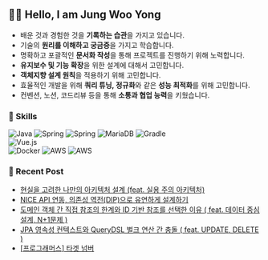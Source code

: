 ## 👨‍💻 Hello, I am Jung Woo Yong
- 배운 것과 경험한 것을 **기록하는 습관**을 가지고 있습니다.
- 기술의 **원리를 이해하고 궁금증**을 가지고 학습합니다.
- 명확하고 포괄적인 **문서화 작성**을 통해 프로젝트를 진행하기 위해 노력합니다.
- **유지보수 및 기능 확장**을 위한 설계에 대해서 고민합니다.
- **객체지향 설계 원칙**을 적용하기 위해 고민합니다.
- 효율적인 개발을 위해 **쿼리 튜닝, 정규화**와 같은 **성능 최적화**를 위해 고민합니다.
- 컨벤션, 노션, 코드리뷰 등을 통해 **소통과 협업 능력**을 키웠습니다.


### 📌 Skills
![Java](https://img.shields.io/badge/JAVA-007396.svg?style=flat-square&logo=openjdk&logoColor=white) ![Spring](https://img.shields.io/badge/SprintBoot-236DB33F.svg?style=flat-square&logo=springboot&logoColor=white) ![Spring](https://img.shields.io/badge/JPA-236DB33F.svg?style=flat-square&logo=JPA&logoColor=white) ![MariaDB](https://img.shields.io/badge/MariaDB-003545?style=flat-square&logo=mariadb&logoColor=white) ![Gradle](https://img.shields.io/badge/Gradle-02303A.svg?style=flat-square&logo=Gradle&logoColor=white) <br/>
![Vue.js](https://img.shields.io/badge/Vue.js-4FC08D.svg?style=flat-square&logo=vue.js&logoColor=white) <br/>
 ![Docker](https://img.shields.io/badge/Docker-%230db7ed.svg?style=flat-square&logo=docker&logoColor=white) ![AWS](https://img.shields.io/badge/AWS%20EC2-FF9900.svg?style=flat-square&logo=amazonec2&logoColor=white) ![AWS](https://img.shields.io/badge/AWS%20RDS-527FFF.svg?style=flat-square&logo=amazonrds&logoColor=white) 


  
### 📝 Recent Post 
<!-- BLOG-POST-LIST:START -->
- [현실을 고려한 나만의 아키텍처 설계 &lpar;feat. 실용 주의 아키텍처&rpar;](https://velog.io/@wooyong99/%ED%98%84%EC%8B%A4%EC%9D%84-%EA%B3%A0%EB%A0%A4%ED%95%9C-%EB%82%98%EB%A7%8C%EC%9D%98-%EC%95%84%ED%82%A4%ED%85%8D%EC%B2%98-%EC%84%A4%EA%B3%84-feat.-%EC%8B%A4%EC%9A%A9-%EC%A3%BC%EC%9D%98-%EC%95%84%ED%82%A4%ED%85%8D%EC%B2%98)
- [NICE API 연동, 의존성 역전&lpar;DIP&rpar;으로 유연하게 설계하기](https://velog.io/@wooyong99/NICE-API-%EC%97%B0%EB%8F%99-%EC%9D%98%EC%A1%B4%EC%84%B1-%EC%97%AD%EC%A0%84DIP%EC%9C%BC%EB%A1%9C-%EC%9C%A0%EC%97%B0%ED%95%98%EA%B2%8C-%EC%84%A4%EA%B3%84%ED%95%98%EA%B8%B0)
- [도메인 객체 간 직접 참조의 한계와 ID 기반 참조를 선택한 이유 &lpar; feat. 데이터 중심 설계, N+1문제 &rpar;](https://velog.io/@wooyong99/%EA%B0%9D%EC%B2%B4-%EC%B0%B8%EC%A1%B0%EB%A1%9C-%EC%9D%B8%ED%95%9C-%EB%AC%B8%EC%A0%9C%EC%A0%90-feat.-%EB%8F%84%EB%A9%94%EC%9D%B8-%EC%A3%BC%EB%8F%84-%EA%B0%9C%EB%B0%9C-N1)
- [JPA 영속성 컨텍스트와 QueryDSL 벌크 연산 간 충돌 &lpar; feat. UPDATE, DELETE &rpar;](https://velog.io/@wooyong99/JPA-%EC%98%81%EC%86%8D%EC%84%B1-%EC%BB%A8%ED%85%8D%EC%8A%A4%ED%8A%B8%EC%99%80-QueryDSL-%EB%B2%8C%ED%81%AC-%EC%97%B0%EC%82%B0-%EA%B0%84-%EC%B6%A9%EB%8F%8C-feat.-UPDATE-DELETE)
- [[프로그래머스] 타겟 넘버](https://velog.io/@wooyong99/%ED%94%84%EB%A1%9C%EA%B7%B8%EB%9E%98%EB%A8%B8%EC%8A%A4-%ED%83%80%EA%B2%9F-%EB%84%98%EB%B2%84)
<!-- BLOG-POST-LIST:END -->

</div>
</div>
